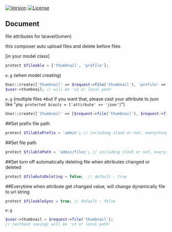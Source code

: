 
[![Version](https://poser.pugx.org/blocksystems/file-attributes/version?format=flat)](https://packagist.org/blocksystems/file-attributes)
[![License](https://poser.pugx.org/blocksystems/file-attributes/license?format=flat)](https://packagist.org/packages/blocksystems/file-attributes)

## Document
<p>file attributes for laravel(lumen)</p>
<p>this composer auto upload files and delete before files</p>

[in your model class]
```php
protect $fileable = ['thumbnail', 'profile'];
```

`e.g` (when model creating)
```php
User::create(['thumbnail' => $request->file('thumbnail'), 'profile' => $request->file('profile')]);
$user->thumbnail; // will be 's3 or local path'
```
      
`e.g` (multiple files ※but if you want that, please cast your attribute to json like "`php protected $casts = ['attirbute' => 'json']`") 
```php
User::create(['thumbnail' => [$request->file('thumbnail'), $request->file('profile')]]);
```
##Set prefix file path
```php
protect $filablePrefix = 'admin'; // including slash or not, everything is OK.
```
##Set file path
```php
protect $filablePath = 'admin/files'; // including slash or not, everything is OK.
```
##Set turn off automatically deleting file when attributes changed or deleted
```php
protect $fileAutoDeleting = false;  // default : true
```
##Everytime when attribute get changed value, will change dynamically file to url string
```php
protect $fileableSync = true; // default : false
```
`e.g`
```php
$user->thumbnail = $request->file('thumbnail');
// (without saving) will be 's3 or local path'
```